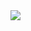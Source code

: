 <img src="https://github.com/akshaybahadur21/ml-notes/blob/master/notes_images/matlab_commands.jpg">
